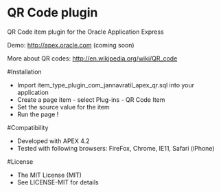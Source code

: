 QR Code plugin
===============

QR Code item plugin for the Oracle Application Express

Demo: http://apex.oracle.com (coming soon)

More about QR codes: http://en.wikipedia.org/wiki/QR_code

#Installation
* Import item_type_plugin_com_jannavratil_apex_qr.sql into your application
* Create a page item - select Plug-ins - QR Code Item
* Set the source value for the item
* Run the page !
 
#Compatibility
* Developed with APEX 4.2
* Tested with following browsers: FireFox, Chrome, IE11, Safari (iPhone)

#License
* The MIT License (MIT)
* See LICENSE-MIT for details
